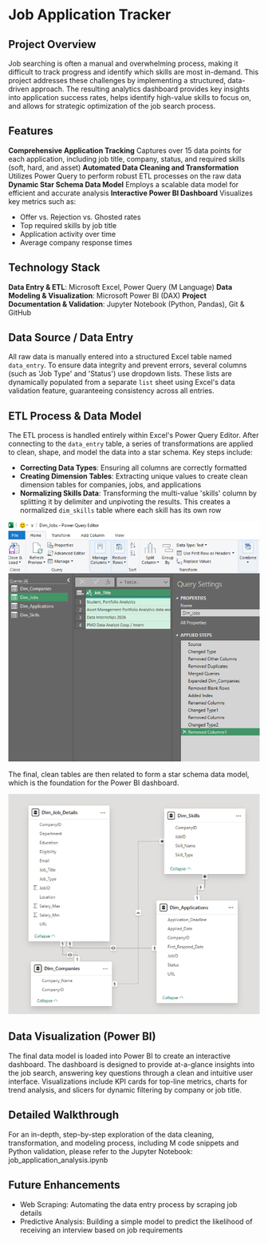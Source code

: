# Job Application Tracker 

## Project Overview
Job searching is often a manual and overwhelming process, making it difficult to track progress and identify which skills are most in-demand. This project addresses these challenges by implementing a structured, data-driven approach. The resulting analytics dashboard provides key insights into application success rates, helps identify high-value skills to focus on, and allows for strategic optimization of the job search process.
## Features
**Comprehensive Application Tracking**
Captures over 15 data points for each application, including job title, company, status, and required skills (soft, hard, and asset)
**Automated Data Cleaning and Transformation**
Utilizes Power Query to perform robust ETL processes on the raw data
**Dynamic Star Schema Data Model**
Employs a scalable data model for efficient and accurate analysis
**Interactive Power BI Dashboard**
Visualizes key metrics such as:
- Offer vs. Rejection vs. Ghosted rates
- Top required skills by job title
- Application activity over time
- Average company response times
## Technology Stack
**Data Entry & ETL**: Microsoft Excel, Power Query (M Language)
**Data Modeling & Visualization**: Microsoft Power BI (DAX)
**Project Documentation & Validation**: Jupyter Notebook (Python, Pandas), Git & GitHub
## Data Source / Data Entry
All raw data is manually entered into a structured Excel table named `data_entry`. To ensure data integrity and prevent errors, several columns (such as 'Job Type' and 'Status') use dropdown lists. These lists are dynamically populated from a separate `list` sheet using Excel's data validation feature, guaranteeing consistency across all entries.
## ETL Process & Data Model
The ETL process is handled entirely within Excel's Power Query Editor. After connecting to the `data_entry` table, a series of transformations are applied to clean, shape, and model the data into a star schema.
Key steps include:
- **Correcting Data Types**: Ensuring all columns are correctly formatted
- **Creating Dimension Tables**: Extracting unique values to create clean dimension tables for companies, jobs, and applications
- **Normalizing Skills Data**: Transforming the multi-value 'skills' column by splitting it by delimiter and unpivoting the results. This creates a normalized `dim_skills` table where each skill has its own row

![Transformation Process in PQE](images/pq_editor_overview.png)

The final, clean tables are then related to form a star schema data model, which is the foundation for the Power BI dashboard.

![Data Model View](images/powerBI_DataModel.png)

## Data Visualization (Power BI)
The final data model is loaded into Power BI to create an interactive dashboard. The dashboard is designed to provide at-a-glance insights into the job search, answering key questions through a clean and intuitive user interface. Visualizations include KPI cards for top-line metrics, charts for trend analysis, and slicers for dynamic filtering by company or job title.
## Detailed Walkthrough
For an in-depth, step-by-step exploration of the data cleaning, transformation, and modeling process, including M code snippets and Python validation, please refer to the Jupyter Notebook: job_application_analysis.ipynb
## Future Enhancements
- Web Scraping: Automating the data entry process by scraping job details
- Predictive Analysis: Building a simple model to predict the likelihood of receiving an interview based on job requirements